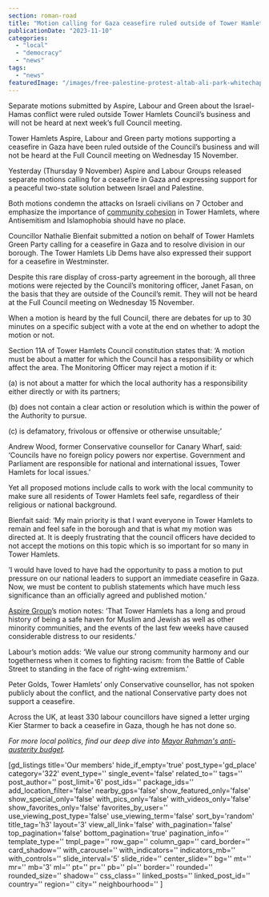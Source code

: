 ```yaml
---
section: roman-road
title: "Motion calling for Gaza ceasefire ruled outside of Tower Hamlets Council remit despite cross-party support"
publicationDate: "2023-11-10"
categories: 
  - "local"
  - "democracy"
  - "news"
tags: 
  - "news"
featuredImage: "/images/free-palestine-protest-altab-ali-park-whitechapel.jpg"
---
```


Separate motions submitted by Aspire, Labour and Green about the Israel-Hamas conflict were ruled outside Tower Hamlets Council’s business and will not be heard at next week’s full Council meeting.

Tower Hamlets Aspire, Labour and Green party motions supporting a ceasefire in Gaza have been ruled outside of the Council’s business and will not be heard at the Full Council meeting on Wednesday 15 November. 

Yesterday (Thursday 9 November) Aspire and Labour Groups released separate motions calling for a ceasefire in Gaza and expressing support for a peaceful two-state solution between Israel and Palestine. 

Both motions condemn the attacks on Israeli civilians on 7 October and emphasize the importance of [community cohesion](https://romanroadlondon.com/sam-valiant-second-generation-bengali-bow-interview/) in Tower Hamlets, where Antisemitism and Islamophobia should have no place. 

Councillor Nathalie Bienfait submitted a notion on behalf of Tower Hamlets Green Party calling for a ceasefire in Gaza and to resolve division in our borough. The Tower Hamlets Lib Dems have also expressed their support for a ceasefire in Westminster. 

Despite this rare display of cross-party agreement in the borough, all three motions were rejected by the Council’s monitoring officer, Janet Fasan, on the basis that they are outside of the Council’s remit. They will not be heard at the Full Council meeting on Wednesday 15 November. 

When a motion is heard by the full Council, there are debates for up to 30 minutes on a specific subject with a vote at the end on whether to adopt the motion or not. 

Section 11A of Tower Hamlets Council constitution states that: ‘A motion must be about a matter for which the Council has a responsibility or which affect the area. The Monitoring Officer may reject a motion if it:

(a) is not about a matter for which the local authority has a responsibility either directly or with its partners;

(b) does not contain a clear action or resolution which is within the power of the Authority to pursue.

(c) is defamatory, frivolous or offensive or otherwise unsuitable;’

Andrew Wood, former Conservative counsellor for Canary Wharf, said: ‘Councils have no foreign policy powers nor expertise. Government and Parliament are responsible for national and international issues, Tower Hamlets for local issues.’

Yet all proposed motions include calls to work with the local community to make sure all residents of Tower Hamlets feel safe, regardless of their religious or national background. 

Bienfait said: ‘My main priority is that I want everyone in Tower Hamlets to remain and feel safe in the borough and that is what my motion was directed at. It is deeply frustrating that the council officers have decided to not accept the motions on this topic which is so important for so many in Tower Hamlets. 

‘I would have loved to have had the opportunity to pass a motion to put pressure on our national leaders to support an immediate ceasefire in Gaza. Now, we must be content to publish statements which have much less significance than an officially agreed and published motion.’

[Aspire Group](https://romanroadlondon.com/mayor-lutfur-rahman-tower-hamlets-interview/)’s motion notes: ‘That Tower Hamlets has a long and proud history of being a safe haven for Muslim and Jewish as well as other minority communities, and the events of the last few weeks have caused considerable distress to our residents.’ 

Labour’s motion adds: ‘We value our strong community harmony and our togetherness when it comes to fighting racism: from the Battle of Cable Street to standing in the face of right-wing extremism.’

Peter Golds, Tower Hamlets’ only Conservative counsellor, has not spoken publicly about the conflict, and the national Conservative party does not support a ceasefire. 

Across the UK, at least 330 labour councillors have signed a letter urging Kier Starmer to back a ceasefire in Gaza, though he has not done so. 

_For more local politics, find our deep dive into [Mayor Rahman's anti-austerity budget](https://romanroadlondon.com/mayor-rahman-budget-2023-aspire/)._

\[gd\_listings title='Our members' hide\_if\_empty='true' post\_type='gd\_place' category='322' event\_type='' single\_event='false' related\_to='' tags='' post\_author='' post\_limit='6' post\_ids='' package\_ids='' add\_location\_filter='false' nearby\_gps='false' show\_featured\_only='false' show\_special\_only='false' with\_pics\_only='false' with\_videos\_only='false' show\_favorites\_only='false' favorites\_by\_user='' use\_viewing\_post\_type='false' use\_viewing\_term='false' sort\_by='random' title\_tag='h3' layout='3' view\_all\_link='false' with\_pagination='false' top\_pagination='false' bottom\_pagination='true' pagination\_info='' template\_type='' tmpl\_page='' row\_gap='' column\_gap='' card\_border='' card\_shadow='' with\_carousel='' with\_indicators='' indicators\_mb='' with\_controls='' slide\_interval='5' slide\_ride='' center\_slide='' bg='' mt='' mr='' mb='3' ml='' pt='' pr='' pb='' pl='' border='' rounded='' rounded\_size='' shadow='' css\_class='' linked\_posts='' linked\_post\_id='' country='' region='' city='' neighbourhood='' \]
